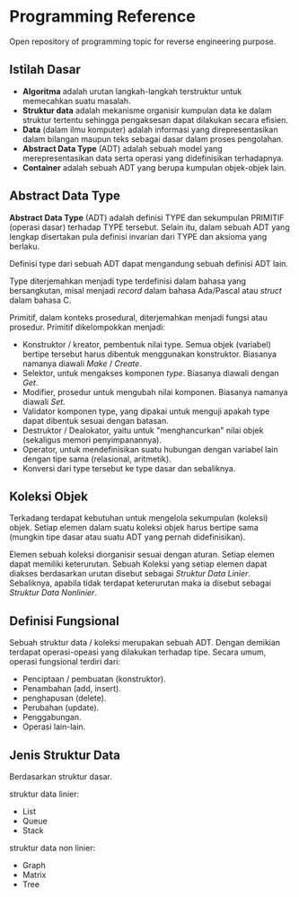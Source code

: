 # Programming Reference

Open repository of programming topic for reverse engineering purpose.

## Istilah Dasar

* **Algoritma** adalah urutan langkah-langkah terstruktur untuk memecahkan suatu masalah.
* **Struktur data** adalah mekanisme organisir kumpulan data ke dalam struktur tertentu sehingga pengaksesan dapat dilakukan secara efisien.
* **Data** (dalam ilmu komputer) adalah informasi yang direpresentasikan dalam bilangan maupun teks sebagai dasar dalam proses pengolahan.
* **Abstract Data Type** (ADT) adalah sebuah model yang merepresentasikan data serta operasi yang didefinisikan terhadapnya.
* **Container** adalah sebuah ADT yang berupa kumpulan objek-objek lain.

## Abstract Data Type

**Abstract Data Type** (ADT) adalah definisi TYPE dan sekumpulan PRIMITIF (operasi dasar) terhadap TYPE tersebut. Selain itu, dalam sebuah ADT yang lengkap disertakan pula definisi invarian dari TYPE dan aksioma yang berlaku.

Definisi type dari sebuah ADT dapat mengandung sebuah definisi ADT lain.

Type diterjemahkan menjadi type terdefinisi dalam bahasa yang bersangkutan, misal menjadi _record_ dalam bahasa Ada/Pascal atau _struct_ dalam bahasa C.

Primitif, dalam konteks prosedural, diterjemahkan menjadi fungsi atau prosedur. Primitif dikelompokkan menjadi:

* Konstruktor / kreator, pembentuk nilai type. Semua objek (variabel) bertipe tersebut harus dibentuk menggunakan konstruktor. Biasanya namanya diawali _Make_ / _Create_.
* Selektor, untuk mengakses komponen _type_. Biasanya diawali dengan _Get_.
* Modifier, prosedur untuk mengubah nilai komponen. Biasanya namanya diawali _Set_.
* Validator komponen type, yang dipakai untuk menguji apakah type dapat dibentuk sesuai dengan batasan.
* Destruktor / Dealokator, yaitu untuk "menghancurkan" nilai objek (sekaligus memori penyimpanannya).
* Operator, untuk mendefinisikan suatu hubungan dengan variabel lain dengan tipe sama (relasional, aritmetik).
* Konversi dari type tersebut ke type dasar dan sebaliknya.

## Koleksi Objek

Terkadang terdapat kebutuhan untuk mengelola sekumpulan (koleksi) objek. Setiap elemen dalam suatu koleksi objek harus bertipe sama (mungkin tipe dasar atau suatu ADT yang pernah didefinisikan).

Elemen sebuah koleksi diorganisir sesuai dengan aturan. Setiap elemen dapat memiliki keterurutan. Sebuah Koleksi yang setiap elemen dapat diakses berdasarkan urutan disebut sebagai _Struktur Data Linier_. Sebaliknya, apabila tidak terdapat keterurutan maka ia disebut sebagai _Struktur Data Nonlinier_.

## Definisi Fungsional

Sebuah struktur data / koleksi merupakan sebuah ADT. Dengan demikian terdapat operasi-opeasi yang dilakukan terhadap tipe. Secara umum, operasi fungsional terdiri dari:

* Penciptaan / pembuatan (konstruktor).
* Penambahan (add, insert).
* penghapusan (delete).
* Perubahan (update).
* Penggabungan.
* Operasi lain-lain.

## Jenis Struktur Data

Berdasarkan struktur dasar.

struktur data linier:

* List
* Queue
* Stack

struktur data non linier:

* Graph
* Matrix
* Tree
